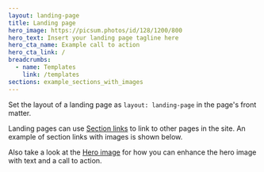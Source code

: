```yaml
---
layout: landing-page
title: Landing page
hero_image: https://picsum.photos/id/128/1200/800
hero_text: Insert your landing page tagline here
hero_cta_name: Example call to action
hero_cta_link: /
breadcrumbs:
  - name: Templates
    link: /templates
sections: example_sections_with_images
---
```


Set the layout of a landing page as `layout: landing-page` in the page's front matter.

Landing pages can use [Section links](/components/section-links/) to link to other pages in the site. An example of section links with images is shown below.

Also take a look at the [Hero image](/components/hero-image/) for how you can enhance the hero image with text and a call to action.
